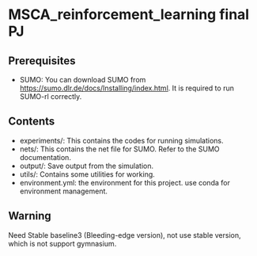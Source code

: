 # MSCA_reinforcement_learning final PJ
 
## Prerequisites
- SUMO: You can download SUMO from https://sumo.dlr.de/docs/Installing/index.html. It is required to run SUMO-rl correctly.

## Contents
- experiments/: This contains the codes for running simulations.
- nets/: This contains the net file for SUMO. Refer to the SUMO documentation.
- output/: Save output from the simulation.
- utils/: Contains some utilities for working.
- environment.yml: the environment for this project. use conda for environment management.

## Warning
Need Stable baseline3 (Bleeding-edge version), not use stable version, which is not support gymnasium.